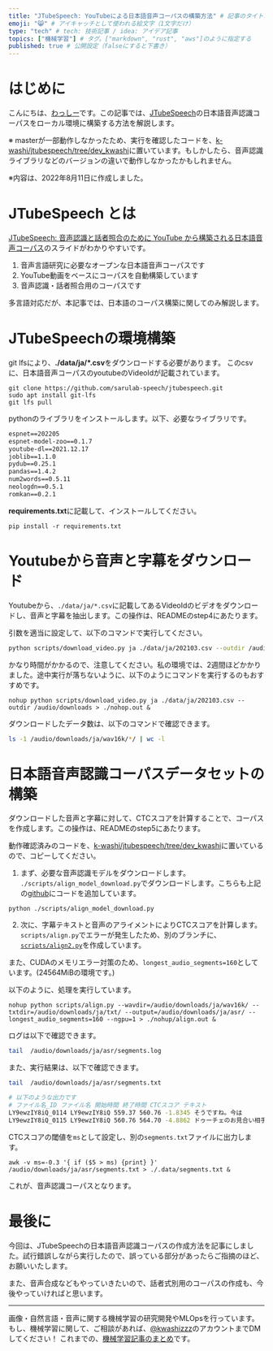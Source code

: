 ```yaml
---
title: "JTubeSpeech: YouTubeによる日本語音声コーパスの構築方法" # 記事のタイトル
emoji: "😸" # アイキャッチとして使われる絵文字（1文字だけ）
type: "tech" # tech: 技術記事 / idea: アイデア記事
topics: ["機械学習"] # タグ。["markdown", "rust", "aws"]のように指定する
published: true # 公開設定（falseにすると下書き）
---
```


# はじめに

こんにちは、[わっしー](https://twitter.com/kwashizzz)です。この記事では、[JTubeSpeech](https://github.com/sarulab-speech/jtubespeech)の日本語音声認識コーパスをローカル環境に構築する方法を解説します。

※ masterが一部動作しなかったため、実行を確認したコードを、[k-washi/jtubespeech/tree/dev_kwashi](https://github.com/k-washi/jtubespeech/tree/dev_kwashi)に置いています。もしかしたら、音声認識ライブラリなどのバージョンの違いで動作しなかったかもしれません。

※内容は、2022年8月11日に作成しました。

# JTubeSpeech とは

[JTubeSpeech: 音声認識と話者照合のために YouTube から構築される日本語音声コーパス](https://www.slideshare.net/ShinnosukeTakamichi/jtubespeech-youtube)のスライドがわかりやすいです。

1. 音声言語研究に必要なオープンな日本語音声コーパスです
2. YouTube動画をベースにコーパスを自動構築しています
3. 音声認識・話者照合用のコーパスです

多言語対応だが、本記事では、日本語のコーパス構築に関してのみ解説します。

# JTubeSpeechの環境構築

git lfsにより、**./data/ja/*.csv**をダウンロードする必要があります。
このcsvに、日本語音声コーパスのyoutubeのVideoIdが記載されています。
```
git clone https://github.com/sarulab-speech/jtubespeech.git
sudo apt install git-lfs
git lfs pull
```

pythonのライブラリをインストールします。以下、必要なライブラリです。

```txt:requiremnts.txt
espnet==202205
espnet-model-zoo==0.1.7
youtube-dl==2021.12.17
joblib==1.1.0
pydub==0.25.1
pandas==1.4.2
num2words==0.5.11
neologdn==0.5.1
romkan==0.2.1

```
**requirements.txt**に記載して、インストールしてください。

```
pip install -r requirements.txt
```

# Youtubeから音声と字幕をダウンロード

Youtubeから、`./data/ja/*.csv`に記載してあるVideoIdのビデオをダウンロードし、音声と字幕を抽出します。この操作は、READMEのstep4にあたります。

引数を適当に設定して、以下のコマンドで実行してください。

```sh
python scripts/download_video.py ja ./data/ja/202103.csv --outdir /audio/downloads
```

かなり時間がかかるので、注意してください。私の環境では、2週間ほどかかりました。途中実行が落ちないように、以下のようにコマンドを実行するのもおすすめです。

```
nohup python scripts/download_video.py ja ./data/ja/202103.csv --outdir /audio/downloads > ./nohop.out &
```

ダウンロードしたデータ数は、以下のコマンドで確認できます。

```sh
ls -1 /audio/downloads/ja/wav16k/*/ | wc -l
```

# 日本語音声認識コーパスデータセットの構築

ダウンロードした音声と字幕に対して、CTCスコアを計算することで、コーパスを作成します。この操作は、READMEのstep5にあたります。

動作確認済みのコードを、[k-washi/jtubespeech/tree/dev_kwashi](https://github.com/k-washi/jtubespeech/tree/dev_kwashi)に置いているので、コピーしてください。

1. まず、必要な音声認識モデルをダウンロードします。
`./scripts/align_model_download.py`でダウンロードします。こちらも上記の[github](https://github.com/k-washi/jtubespeech/tree/dev_kwashi)にコードを追加しています。

```
python ./scripts/align_model_download.py
```

2. 次に、字幕テキストと音声のアライメントによりCTCスコアを計算します。
`scripts/align.py`でエラーが発生したため、別のブランチに、[`scripts/align2.py`](https://github.com/k-washi/jtubespeech/blob/dev_kwashi/scripts/align2.py)を作成しています。

また、CUDAのメモリエラー対策のため、`longest_audio_segments=160`としています。(24564MiBの環境です。)

以下のように、処理を実行しています。

```
nohup python scripts/align.py --wavdir=/audio/downloads/ja/wav16k/ --txtdir=/audio/downloads/ja/txt/ --output=/audio/downloads/ja/asr/ --longest_audio_segments=160 --ngpu=1 > ./nohup/align.out & 
```

ログは以下で確認できます。

```sh
tail  /audio/downloads/ja/asr/segments.log 
```

また、実行結果は、以下で確認できます。

```sh
tail  /audio/downloads/ja/asr/segments.txt

# 以下のような出力です
# ファイル名_ID ファイル名 開始時間 終了時間 CTCスコア テキスト
LY9ewzIY8iQ_0114 LY9ewzIY8iQ 559.37 560.76 -1.8345 そうですね。今は
LY9ewzIY8iQ_0115 LY9ewzIY8iQ 560.76 564.70 -4.8862 ドゥーチェのお見合い相手、とでも言っておきますか
```

CTCスコアの閾値を`ms`として設定し、別の`segments.txt`ファイルに出力します。
```
awk -v ms=-0.3 '{ if ($5 > ms) {print} }' /audio/downloads/ja/asr/segments.txt > ./.data/segments.txt &
```
これが、音声認識コーパスとなります。


# 最後に

今回は、JTubeSpeechの日本語音声認識コーパスの作成方法を記事にしました。試行錯誤しながら実行したので、誤っている部分があったらご指摘のほど、お願いいたします。

また、音声合成などもやっていきたいので、話者式別用のコーパスの作成も、今後やっていければと思います。

---

画像・自然言語・音声に関する機械学習の研究開発やMLOpsを行っています。もし、機械学習に関して、ご相談があれば、[@kwashizzz](https://twitter.com/kwashizzz)のアカウントまでDMしてください！
これまでの、[機械学習記事のまとめ](https://zenn.dev/kwashizzz/articles/my-ml-articles-summary)です。